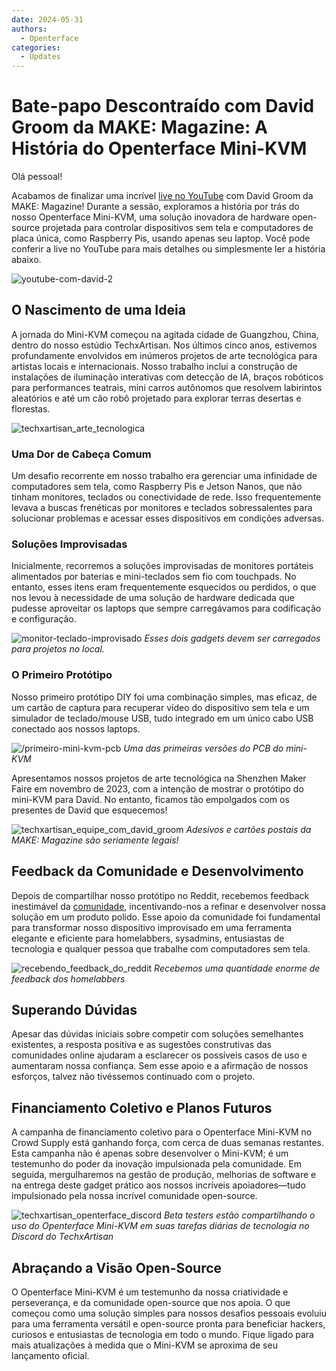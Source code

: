 ```yaml
---
date: 2024-05-31
authors:
  - Openterface
categories:
  - Updates
---
```

# Bate-papo Descontraído com David Groom da MAKE: Magazine: A História do Openterface Mini-KVM

Olá pessoal!

Acabamos de finalizar uma incrível [live no YouTube](https://www.youtube.com/live/lwitzvmxsgc?si=s9a1t5_Sce5v22e1) com David Groom da MAKE: Magazine! Durante a sessão, exploramos a história por trás do nosso Openterface Mini-KVM, uma solução inovadora de hardware open-source projetada para controlar dispositivos sem tela e computadores de placa única, como Raspberry Pis, usando apenas seu laptop. Você pode conferir a live no YouTube para mais detalhes ou simplesmente ler a história abaixo.

![youtube-com-david-2](https://www.crowdsupply.com/img/2b83/081f1376-b266-4e83-b1af-5628dbe62b83/youtube-with-david_jpg_gallery-lg.jpg)

## O Nascimento de uma Ideia

A jornada do Mini-KVM começou na agitada cidade de Guangzhou, China, dentro do nosso estúdio TechxArtisan. Nos últimos cinco anos, estivemos profundamente envolvidos em inúmeros projetos de arte tecnológica para artistas locais e internacionais. Nosso trabalho inclui a construção de instalações de iluminação interativas com detecção de IA, braços robóticos para performances teatrais, mini carros autônomos que resolvem labirintos aleatórios e até um cão robô projetado para explorar terras desertas e florestas.

![techxartisan_arte_tecnologica](https://www.crowdsupply.com/img/bce8/9c580077-993a-42b2-b781-a30d34acbce8/techxartisan-tech-art_jpg_gallery-lg.jpg)

### Uma Dor de Cabeça Comum
Um desafio recorrente em nosso trabalho era gerenciar uma infinidade de computadores sem tela, como Raspberry Pis e Jetson Nanos, que não tinham monitores, teclados ou conectividade de rede. Isso frequentemente levava a buscas frenéticas por monitores e teclados sobressalentes para solucionar problemas e acessar esses dispositivos em condições adversas.

### Soluções Improvisadas
Inicialmente, recorremos a soluções improvisadas de monitores portáteis alimentados por baterias e mini-teclados sem fio com touchpads. No entanto, esses itens eram frequentemente esquecidos ou perdidos, o que nos levou à necessidade de uma solução de hardware dedicada que pudesse aproveitar os laptops que sempre carregávamos para codificação e configuração.

![monitor-teclado-improvisado](https://www.crowdsupply.com/img/2efd/4459eff9-2d01-4552-ac91-a1941ed82efd/diy-monitor-keyboard_jpg_gallery-lg.jpg)
*Esses dois gadgets devem ser carregados para projetos no local.*

### O Primeiro Protótipo
Nosso primeiro protótipo DIY foi uma combinação simples, mas eficaz, de um cartão de captura para recuperar vídeo do dispositivo sem tela e um simulador de teclado/mouse USB, tudo integrado em um único cabo USB conectado aos nossos laptops.

![/primeiro-mini-kvm-pcb](https://www.crowdsupply.com/img/1f7e/fb91d879-dee7-45cc-bbdc-dc3ea5731f7e/early-mini-kvm-pcb_jpg_gallery-lg.jpg)
*Uma das primeiras versões do PCB do mini-KVM*

Apresentamos nossos projetos de arte tecnológica na Shenzhen Maker Faire em novembro de 2023, com a intenção de mostrar o protótipo do mini-KVM para David. No entanto, ficamos tão empolgados com os presentes de David que esquecemos!

![techxartisan_equipe_com_david_groom](https://www.crowdsupply.com/img/bc4e/17bdcc6e-0a34-4f2f-bf64-fee0b8d6bc4e/techxartisan-team-with-david-groom_jpg_gallery-lg.jpg)
*Adesivos e cartões postais da MAKE: Magazine são seriamente legais!*

## Feedback da Comunidade e Desenvolvimento
Depois de compartilhar nosso protótipo no Reddit, recebemos feedback inestimável da [comunidade](http://openterface.com/community/#community-contributors), incentivando-nos a refinar e desenvolver nossa solução em um produto polido. Esse apoio da comunidade foi fundamental para transformar nosso dispositivo improvisado em uma ferramenta elegante e eficiente para homelabbers, sysadmins, entusiastas de tecnologia e qualquer pessoa que trabalhe com computadores sem tela.

![recebendo_feedback_do_reddit](https://www.crowdsupply.com/img/b24b/e04dfa15-1e5b-4bfb-b97c-acdba784b24b/got-feedback-from-reddit_jpg_gallery-lg.jpg)
*Recebemos uma quantidade enorme de feedback dos homelabbers*

## Superando Dúvidas
Apesar das dúvidas iniciais sobre competir com soluções semelhantes existentes, a resposta positiva e as sugestões construtivas das comunidades online ajudaram a esclarecer os possíveis casos de uso e aumentaram nossa confiança. Sem esse apoio e a afirmação de nossos esforços, talvez não tivéssemos continuado com o projeto.

## Financiamento Coletivo e Planos Futuros
A campanha de financiamento coletivo para o Openterface Mini-KVM no Crowd Supply está ganhando força, com cerca de duas semanas restantes. Esta campanha não é apenas sobre desenvolver o Mini-KVM; é um testemunho do poder da inovação impulsionada pela comunidade. Em seguida, mergulharemos na gestão de produção, melhorias de software e na entrega deste gadget prático aos nossos incríveis apoiadores—tudo impulsionado pela nossa incrível comunidade open-source.

![techxartisan_openterface_discord](https://www.crowdsupply.com/img/8d7a/58e213e7-7a81-47b4-9d6b-69be3c698d7a/techxartisan-openterface-discord_jpg_gallery-lg.jpg)
*Beta testers estão compartilhando o uso do Openterface Mini-KVM em suas tarefas diárias de tecnologia no Discord do TechxArtisan*

## Abraçando a Visão Open-Source

O Openterface Mini-KVM é um testemunho da nossa criatividade e perseverança, e da comunidade open-source que nos apoia. O que começou como uma solução simples para nossos desafios pessoais evoluiu para uma ferramenta versátil e open-source pronta para beneficiar hackers, curiosos e entusiastas de tecnologia em todo o mundo. Fique ligado para mais atualizações à medida que o Mini-KVM se aproxima de seu lançamento oficial.